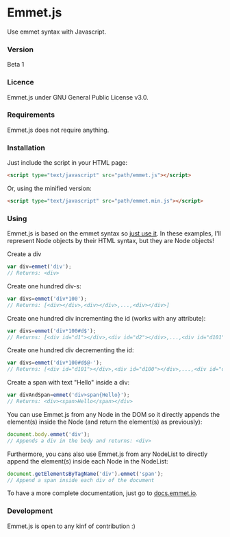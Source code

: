 # Emmet.js
Use emmet syntax with Javascript.

### Version
Beta 1

### Licence
Emmet.js under GNU General Public License v3.0.

### Requirements
Emmet.js does not require anything.

### Installation
Just include the script in your HTML page:
```html
<script type="text/javascript" src="path/emmet.js"></script>
```
Or, using the minified version:
```html
<script type="text/javascript" src="path/emmet.min.js"></script>
```

### Using
Emmet.js is based on the emmet syntax so [just use it](http://docs.emmet.io/abbreviations/syntax/). In these examples, I'll represent Node objects by their HTML syntax, but they are Node objects!

Create a div
```javascript
var div=emmet('div');
// Returns: <div>
```
Create one hundred div-s:
```javascript
var divs=emmet('div*100');
// Returns: [<div></div>,<div></div>,...,<div></div>]
```
Create one hundred div incrementing the id (works with any attribute):
```javascript
var divs=emmet('div*100#d$');
// Returns: [<div id="d1"></div>,<div id="d2"></div>,...,<div id="d101"></div>]
```
Create one hundred div decrementing the id:
```javascript
var divs=emmet('div*100#d$@-');
// Returns: [<div id="d101"></div>,<div id="d100"></div>,...,<div id="d1"></div>]
```
Create a span with text "Hello" inside a div:
```javascript
var divAndSpan=emmet('div>span{Hello}');
// Returns: <div><span>Hello</span></div>
```
You can use Emmet.js from any Node in the DOM so it directly  appends the element(s) inside the Node (and return the element(s) as previously):
```javascript
document.body.emmet('div');
// Appends a div in the body and returns: <div>
```
Furthermore, you cans also use Emmet.js from any NodeList to directly append the element(s) inside each Node in the NodeList:
```javascript
document.getElementsByTagName('div').emmet('span');
// Append a span inside each div of the document
```

To have a more complete documentation, just go to [docs.emmet.io](http://docs.emmet.io/abbreviations/syntax/).

### Development
Emmet.js is open to any kinf of contribution :)
